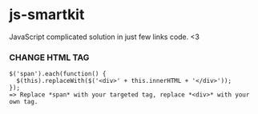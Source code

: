 # js-smartkit
JavaScript complicated solution in just few links code. &lt;3

### CHANGE HTML TAG
    $('span').each(function() {
      $(this).replaceWith($('<div>' + this.innerHTML + '</div>'));
    });​
    => Replace *span* with your targeted tag, replace *<div>* with your own tag.